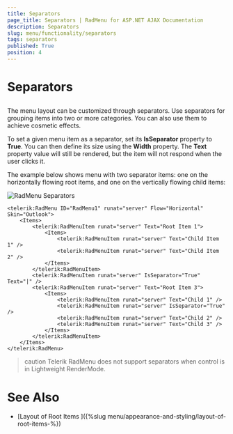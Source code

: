 ```yaml
---
title: Separators
page_title: Separators | RadMenu for ASP.NET AJAX Documentation
description: Separators
slug: menu/functionality/separators
tags: separators
published: True
position: 4
---
```


# Separators

## 

The menu layout can be customized through separators. Use separators for grouping items into two or more categories. You can also use them to achieve cosmetic effects.

To set a given menu item as a separator, set its **IsSeparator** property to **True**. You can then define its size using the **Width** property. The **Text** property value will still be rendered, but the item will not respond when the user clicks it.

The example below shows menu with two separator items: one on the horizontally flowing root items, and one on the vertically flowing child items:

![RadMenu Separators](images/menu_separators.png)

````ASP.NET
<telerik:RadMenu ID="RadMenu1" runat="server" Flow="Horizontal" Skin="Outlook">
    <Items>
        <telerik:RadMenuItem runat="server" Text="Root Item 1">
            <Items>
                <telerik:RadMenuItem runat="server" Text="Child Item 1" />
                <telerik:RadMenuItem runat="server" Text="Child Item 2" />
            </Items>
        </telerik:RadMenuItem>
        <telerik:RadMenuItem runat="server" IsSeparator="True" Text="|" />
        <telerik:RadMenuItem runat="server" Text="Root Item 3">
            <Items>
                <telerik:RadMenuItem runat="server" Text="Child 1" />
                <telerik:RadMenuItem runat="server" IsSeparator="True" />
                <telerik:RadMenuItem runat="server" Text="Child 2" />
                <telerik:RadMenuItem runat="server" Text="Child 3" />
            </Items>
        </telerik:RadMenuItem>
    </Items>
</telerik:RadMenu>
````

>caution Telerik RadMenu does not support separators when control is in Lightweight RenderMode.
>

# See Also

 * [Layout of Root Items ]({%slug menu/appearance-and-styling/layout-of-root-items-%})

